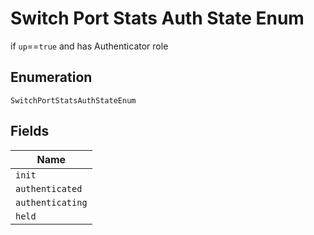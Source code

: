 
# Switch Port Stats Auth State Enum

if `up`==`true` and has Authenticator role

## Enumeration

`SwitchPortStatsAuthStateEnum`

## Fields

| Name |
|  --- |
| `init` |
| `authenticated` |
| `authenticating` |
| `held` |

